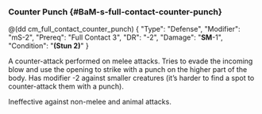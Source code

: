 ### Counter Punch {#BaM-s-full-contact-counter-punch}

@(dd cm_full_contact_counter_punch)
{ "Type": "Defense",
	"Modifier": "mS-2",
	"Prereq": "Full Contact 3",
	"DR": "-2",
	"Damage": "__SM__-1",
	"Condition": "__(Stun 2)__"
}

A counter-attack performed on melee attacks. Tries
to evade the incoming blow and use the opening to strike
with a punch on the higher part of the body. Has modifier -2 against
smaller creatures (it’s harder to find a spot to counter-attack
them with a punch).

Ineffective against non-melee and animal attacks.

